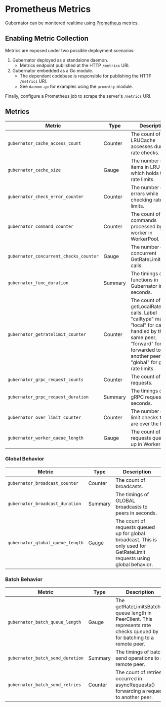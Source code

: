 # Prometheus Metrics
Gubernator can be monitored realtime using [Prometheus](https://prometheus.io/) metrics.

## Enabling Metric Collection
Metrics are exposed under two possible deployment scenarios:

1. Gubernator deployed as a standalone daemon.
   * Metrics endpoint published at the HTTP `/metrics` URI.
2. Gubernator embedded as a Go module.
   * The dependant codebase is responsible for publishing the HTTP `/metrics` URI.
   * See `daemon.go` for examples using the `promhttp` module.

Finally, configure a Prometheus job to scrape the server's `/metrics` URI.

## Metrics

| Metric                                 | Type    | Description |
| -------------------------------------- | ------- | ----------- |
| `gubernator_cache_access_count`        | Counter | The count of LRUCache accesses during rate checks. |
| `gubernator_cache_size`                | Gauge   | The number of items in LRU Cache which holds the rate limits. |
| `gubernator_check_error_counter`       | Counter | The number of errors while checking rate limits. |
| `gubernator_command_counter`           | Counter | The count of commands processed by each worker in WorkerPool. |
| `gubernator_concurrent_checks_counter` | Gauge   | The number of concurrent GetRateLimits API calls. |
| `gubernator_func_duration`             | Summary | The timings of key functions in Gubernator in seconds. |
| `gubernator_getratelimit_counter`      | Counter | The count of getLocalRateLimit() calls.  Label \"calltype\" may be \"local\" for calls handled by the same peer, \"forward\" for calls forwarded to another peer, or \"global\" for global rate limits. |
| `gubernator_grpc_request_counts`       | Counter | The count of gRPC requests. |
| `gubernator_grpc_request_duration`     | Summary | The timings of gRPC requests in seconds. |
| `gubernator_over_limit_counter`        | Counter | The number of rate limit checks that are over the limit. |
| `gubernator_worker_queue_length`       | Gauge   | The count of requests queued up in WorkerPool. |

### Global Behavior
| Metric                                 | Type    | Description |
| -------------------------------------- | ------- | ----------- |
| `gubernator_broadcast_counter`         | Counter | The count of broadcasts. |
| `gubernator_broadcast_duration`        | Summary | The timings of GLOBAL broadcasts to peers in seconds. |
| `gubernator_global_queue_length`       | Gauge   | The count of requests queued up for global broadcast.  This is only used for GetRateLimit requests using global behavior. |

### Batch Behavior
| Metric                                 | Type    | Description |
| -------------------------------------- | ------- | ----------- |
| `gubernator_batch_queue_length`        | Gauge   | The getRateLimitsBatch() queue length in PeerClient.  This represents rate checks queued by for batching to a remote peer. |
| `gubernator_batch_send_duration`       | Summary | The timings of batch send operations to a remote peer. |
| `gubernator_batch_send_retries`        | Counter | The count of retries occurred in asyncRequests() forwarding a request to another peer. |
